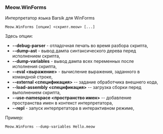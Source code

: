 ﻿### Meow.WinForms

Интерпретатор языка Barsik для WinForms

```
Meow.WinForms [опции] <скрипт.meow> [...]
```

Здесь опции:

* **--debug-parser** - отладочная печать во время разбора скрипта,
* **--dump-ast** - вывод дампа синтаксического дерева перед исполнением скрипта,
* **--dump-variables** - вывод дампа всех переменных после исполнения скрипта,
* **--eval &lt;выражение&gt;** - вычисление выражения, заданного в командной строке,
* **--external &lt;спецификация&gt;** -- задание обработчика внешнего кода,
* **--load-assembly &lt;спецификация&gt;** -- загрузка сборки перед выполнением скрипта,
* **--use-namespace &lt;пространство имен&gt;** -- добавление пространства имен в контекст интерпретатора,
* **--repl** - запуск интерпретатора в интерактивном режиме,

Пример:

```
Meow.WinForms --dump-variables Hello.meow
```
